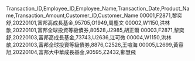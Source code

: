 Transaction_ID,Employee_ID,Employee_Name,Transaction_Date,Product_Name,Transaction_Amount,Customer_ID,Customer_Name
00001,F2871,黎奕舒,20220101,富邦高成長基金,95705,O1949,周塵文
00002,W1150,洪林歆,20220101,富邦全球投資等級債券,80528,J2985,胡正爾
00003,F2871,黎奕舒,20220103,富邦高成長基金,73743,U2636,江可微
00004,W1150,洪林歆,20220103,富邦全球投資等級債券,8876,C2526,王喧海
00005,L2699,黃容旭,20220104,富邦大中華成長基金,90595,Z2432,鄭慧飛
